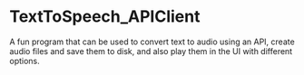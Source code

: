 # TextToSpeech_APIClient
A fun program that can be used to convert text to audio using an API, create audio files and save them to disk, and also play them in the UI with different options.


